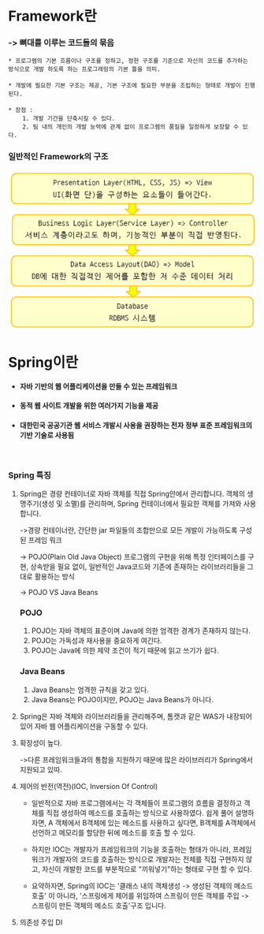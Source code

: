 # Framework란

### -> 뼈대를 이루는 코드들의 묶음
    * 프로그램의 기본 흐름이나 구조를 정하고, 정한 구조를 기준으로 자신의 코드를 추가하는 방식으로 개발 하도록 하는 프로그래밍의 기본 틀을 의미.

    * 개발에 필요한 기본 구조는 제공, 기본 구조에 필요한 부분을 조립하는 형태로 개발이 진행된다.

    * 장점 : 
        1. 개발 기간을 단축시킬 수 있다.
        2. 팀 내의 개인의 개발 능력에 관계 없이 프로그램의 품질을 일정하게 보장할 수 있다.

### 일반적인 Framework의 구조
![](2023-07-20-17-56-01.png)

# Spring이란
* #### 자바 기반의 웹 어플리케이션을 만들 수 있는 프레임워크
* #### 동적 웹 사이트 개발을 위한 여러가지 기능을 제공
* #### 대한민국 공공기관 웹 서비스 개발시 사용을 권장하는 전자 정부 표준 프레임워크의 기반 기술로 사용됨

<br>

### Spring 특징
1. Spring은 경량 컨테이너로 자바 객체를 직접 Spring안에서 관리합니다. 객체의 생명주기(생성 및 소멸)를 관리하며, Spring 컨테이너에서 필요한 객체를 가져와 사용합니다.
    
    ->경량 컨테이너란, 간단한 jar 파일들의 조합만으로 모든 개발이 가능하도록 구성된 프레임 워크

    -> POJO(Plain Old Java Object) 프로그램의 구현을 위해 특정 인터페이스를 구현, 상속받을 필요 없이, 일반적인 Java코드와 기존에 존재하는 라이브러리들을 그대로 활용하는 방식

    -> POJO VS Java Beans
    <br>
    ### POJO

    1. POJO는 자바 객체의 표준이며 Java에 의한 엄격한 경계가 존재하지 않는다.
    2. POJO는 가독성과 재사용을 중요하게 여긴다.
    3. POJO는 Java에 의한 제약 조건이 적기 때문에 읽고 쓰기가 쉽다.

    ### Java Beans

    1. Java Beans는 엄격한 규칙을 갖고 있다.
    2. Java Beans는 POJO이지만, POJO는 Java Beans가 아니다.

2. Spring은 자바 객체와 라이브러리들을 관리해주며, 톰캣과 같은 WAS가 내장되어 있어 자바 웹 어플리케이션을 구동할 수 있다.

3. 확장성이 높다.

    ->다른 프레임워크들과의 통합을 지원하기 때문에 많은 라이브러리가 Spring에서 지원되고 있따.

4. 제어의 반전(역전)(IOC, Inversion Of Control)

    * 일반적으로 자바 프로그램에서는 각 객체들이 프로그램의 흐름을 결정하고 객체를 직접 생성하여 메소드를 호출하는 방식으로 사용하였다. 쉽게 풀어 설명하자면, A 객체에서 B객체에 있는 메소드를 사용하고 싶다면, B객체를 A객체에서 선언하고 메모리를 할당한 뒤에 메소드를 호출 할 수 있다.
    
    * 하지만 IOC는 개발자가 프레임워크의 기능을 호출하는 형태가 아니라, 프레임 워크가 개발자의 코드를 호출하는 방식으로 개발자는 전체를 직접 구현하지 않고, 자신이 개발한 코드를 부분적으로 "끼워넣기"하는 형태로 구현 할 수 있다.


    * 요약하자면, Spring의 IOC는 '클래스 내의 객체생성 -> 생성된 객체의 메소드 호출' 이 아니라, '스프링에게 제어를 위임하여 스프링이 만든 객체를 주입 -> 스프링이 만든 객체의 메소드 호출'구조 입니다.

5. 의존성 주입 DI 


    
    


















